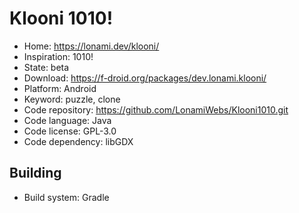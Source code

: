 # Klooni 1010!

- Home: https://lonami.dev/klooni/
- Inspiration: 1010!
- State: beta
- Download: https://f-droid.org/packages/dev.lonami.klooni/
- Platform: Android
- Keyword: puzzle, clone
- Code repository: https://github.com/LonamiWebs/Klooni1010.git
- Code language: Java
- Code license: GPL-3.0
- Code dependency: libGDX

## Building

- Build system: Gradle
